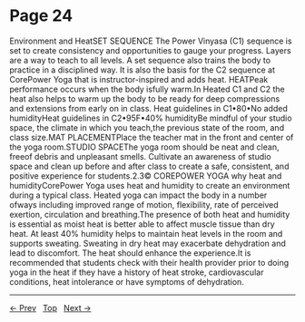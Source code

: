 # Page 24

Environment and HeatSET SEQUENCE The Power Vinyasa (C1) sequence is set to create consistency and opportunities to gauge your progress. Layers are a way to teach to all levels. A set sequence also trains the body to practice in a disciplined way. It is also the basis for the C2 sequence at CorePower Yoga that is instructor-inspired and adds heat. HEATPeak performance occurs when the body isfully warm.In Heated C1 and C2 the heat also helps to warm up the body to be ready for deep compressions and extensions from early on in class. Heat guidelines in C1•80•No added humidityHeat guidelines in C2•95F•40% humidityBe mindful of your studio space, the climate in which you teach,the previous state of the room, and class size.MAT PLACEMENTPlace the teacher mat in the front and center of the yoga room.STUDIO SPACEThe yoga room should be neat and clean, freeof debris and unpleasant smells. Cultivate an awareness of studio space and clean up before and after class to create a safe, consistent, and positive experience for students.2.3© COREPOWER YOGA why heat and humidityCorePower Yoga uses heat and humidity to create an environment during a typical class. Heated yoga can impact the body in a number ofways including improved range of motion, flexibility, rate of perceived exertion, circulation and breathing.The presence of both heat and humidity is essential as moist heat is better able to affect muscle tissue than dry heat. At least 40% humidity helps to maintain heat levels in the room and supports sweating. Sweating in dry heat may exacerbate dehydration and lead to discomfort. The heat should enhance the experience.It is recommended that students check with their health provider prior to doing yoga in the heat if they have a history of heat stroke, cardiovascular conditions, heat intolerance or have symptoms of dehydration.


---
[← Prev](/pages/page-023.md) &nbsp; [Top](/index.md) &nbsp; [Next →](/pages/page-025.md)

